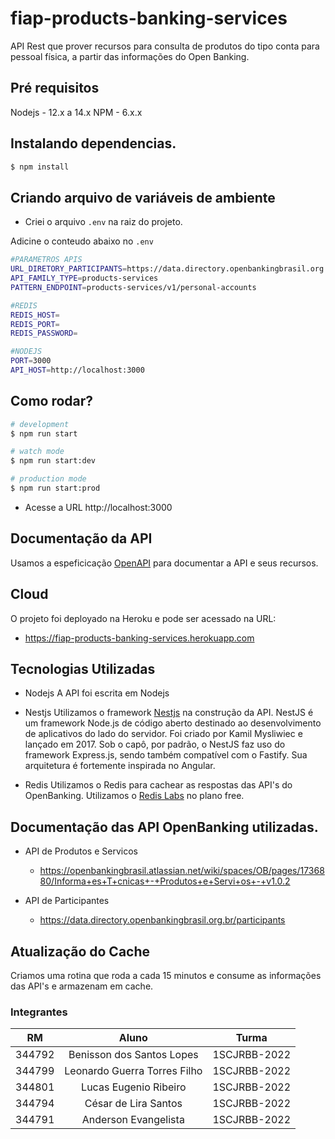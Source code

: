 # fiap-products-banking-services
API Rest que prover recursos para consulta de produtos do tipo conta para pessoal física, a partir das informações do Open Banking. 

## Pré requisitos
Nodejs - 12.x a 14.x
NPM    - 6.x.x


## Instalando dependencias. 

```bash
$ npm install
```

## Criando arquivo de variáveis de ambiente

- Criei o arquivo `.env` na raiz do projeto.

Adicine o conteudo abaixo no `.env`
```bash
#PARAMETROS APIS
URL_DIRETORY_PARTICIPANTS=https://data.directory.openbankingbrasil.org.br/participants
API_FAMILY_TYPE=products-services
PATTERN_ENDPOINT=products-services/v1/personal-accounts

#REDIS
REDIS_HOST=
REDIS_PORT=
REDIS_PASSWORD=

#NODEJS
PORT=3000
API_HOST=http://localhost:3000
```

## Como rodar?

```bash
# development
$ npm run start

# watch mode
$ npm run start:dev

# production mode
$ npm run start:prod
```

- Acesse a URL http://localhost:3000


## Documentação da API
Usamos a espeficicação [OpenAPI](https://www.openapis.org/) para documentar a API e seus recursos.




## Cloud
O projeto foi deployado na Heroku e pode ser acessado na URL:
- https://fiap-products-banking-services.herokuapp.com



## Tecnologias Utilizadas
- Nodejs 
  A API foi escrita em Nodejs

- Nestjs
  Utilizamos o framework [Nestjs](https://nestjs.com/) na construção da API. NestJS é um framework Node.js de código aberto destinado ao desenvolvimento de aplicativos do lado do servidor. Foi criado por Kamil Mysliwiec e lançado em 2017. Sob o capô, por padrão, o NestJS faz uso do framework Express.js, sendo também compatível com o Fastify. Sua arquitetura é fortemente inspirada no Angular.

- Redis
  Utilizamos o Redis para cachear as respostas das API's do OpenBanking. Utilizamos o [Redis Labs](https://redis.com/try-free) no plano free. 


## Documentação das API OpenBanking utilizadas.

- API de Produtos e Servicos
  - https://openbankingbrasil.atlassian.net/wiki/spaces/OB/pages/1736880/Informa+es+T+cnicas+-+Produtos+e+Servi+os+-+v1.0.2

- API de Participantes 
  - https://data.directory.openbankingbrasil.org.br/participants


## Atualização do Cache
Criamos uma rotina que roda a cada 15 minutos e consume as informações das API's e armazenam em cache.


### Integrantes

| RM  | Aluno | Turma |
| ------------- |:-------------:| --------- | 
| 344792      | Benisson dos Santos Lopes     | 1SCJRBB-2022 |
| 344799      | Leonardo Guerra Torres Filho     | 1SCJRBB-2022 |
| 344801      | Lucas Eugenio Ribeiro     | 1SCJRBB-2022 |
| 344794      | César de Lira Santos     | 1SCJRBB-2022 |
| 344791      | Anderson Evangelista     | 1SCJRBB-2022 |
